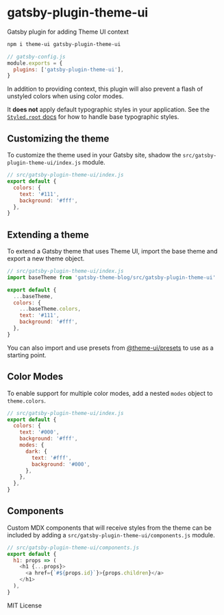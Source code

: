 # gatsby-plugin-theme-ui

Gatsby plugin for adding Theme UI context

```sh
npm i theme-ui gatsby-plugin-theme-ui
```

```js
// gatsby-config.js
module.exports = {
  plugins: ['gatsby-plugin-theme-ui'],
}
```

In addition to providing context, this plugin will also
prevent a flash of unstyled colors when using color modes.

It **does not** apply default typographic styles in your application. See the [`Styled.root` docs](https://theme-ui.com/styled#styledroot) for how to handle base typographic styles.

## Customizing the theme

To customize the theme used in your Gatsby site,
shadow the `src/gatsby-plugin-theme-ui/index.js` module.

```js
// src/gatsby-plugin-theme-ui/index.js
export default {
  colors: {
    text: '#111',
    background: '#fff',
  },
}
```

## Extending a theme

To extend a Gatsby theme that uses Theme UI, import the base theme and export a new theme object.

```js
// src/gatsby-plugin-theme-ui/index.js
import baseTheme from 'gatsby-theme-blog/src/gatsby-plugin-theme-ui'

export default {
  ...baseTheme,
  colors: {
    ...baseTheme.colors,
    text: '#111',
    background: '#fff',
  },
}
```

You can also import and use presets from [@theme-ui/presets](https://theme-ui.com/presets) to use as a starting point.

## Color Modes

To enable support for multiple color modes, add a nested `modes` object to `theme.colors`.

```js
// src/gatsby-plugin-theme-ui/index.js
export default {
  colors: {
    text: '#000',
    background: '#fff',
    modes: {
      dark: {
        text: '#fff',
        background: '#000',
      },
    },
  },
}
```

## Components

Custom MDX components that will receive styles from the theme can be included by adding a `src/gatsby-plugin-theme-ui/components.js` module.

```js
// src/gatsby-plugin-theme-ui/components.js
export default {
  h1: props => (
    <h1 {...props}>
      <a href={`#${props.id}`}>{props.children}</a>
    </h1>
  ),
}
```

MIT License
